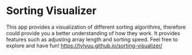 # Sorting Visualizer
This app provides a visualization of different sorting algorithms, therefore could provide you a better understanding of how they work.
It provides features such as adjusting array length and sorting speed. 
Feel free to explore and have fun!
https://tylyuu.github.io/sorting-visualizer/
